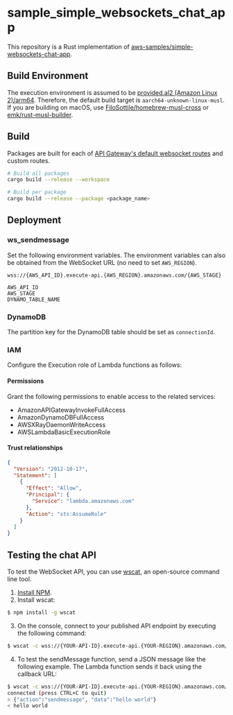 # sample_simple_websockets_chat_app

This repository is a Rust implementation of [aws-samples/simple-websockets-chat-app](https://github.com/aws-samples/simple-websockets-chat-app).

## Build Environment

The execution environment is assumed to be [provided.al2 (Amazon Linux 2)/arm64](https://docs.aws.amazon.com/lambda/latest/dg/lambda-runtimes.html). Therefore, the default build target is `aarch64-unknown-linux-musl`.
If you are building on macOS, use [FiloSottile/homebrew-musl-cross](https://github.com/FiloSottile/homebrew-musl-cross) or [emk/rust-musl-builder](https://github.com/emk/rust-musl-builder).

## Build

Packages are built for each of [API Gateway's default websocket routes](https://docs.aws.amazon.com/apigateway/latest/developerguide/apigateway-websocket-api-route-keys-connect-disconnect.html) and custom routes.

```bash
# Build all packages
cargo build --release --workspace

# Build per package
cargo build --release --package <package_name>
```

## Deployment

### ws_sendmessage

Set the following environment variables.
The environment variables can also be obtained from the WebSocket URL (no need to set `AWS_REGION`).

`wss://{AWS_API_ID}.execute-api.{AWS_REGION}.amazonaws.com/{AWS_STAGE}`

```
AWS_API_ID
AWS_STAGE
DYNAMO_TABLE_NAME
```

### DynamoDB

The partition key for the DynamoDB table should be set as `connectionId`.

### IAM

Configure the Execution role of Lambda functions as follows:

#### Permissions

Grant the following permissions to enable access to the related services:

- AmazonAPIGatewayInvokeFullAccess
- AmazonDynamoDBFullAccess
- AWSXRayDaemonWriteAccess
- AWSLambdaBasicExecutionRole

#### Trust relationships

```json
{
  "Version": "2012-10-17",
  "Statement": [
    {
      "Effect": "Allow",
      "Principal": {
        "Service": "lambda.amazonaws.com"
      },
      "Action": "sts:AssumeRole"
    }
  ]
}
```

## Testing the chat API

To test the WebSocket API, you can use [wscat](https://github.com/websockets/wscat), an open-source command line tool.

1. [Install NPM](https://www.npmjs.com/get-npm).
2. Install wscat:

```bash
$ npm install -g wscat
```

3. On the console, connect to your published API endpoint by executing the following command:

```bash
$ wscat -c wss://{YOUR-API-ID}.execute-api.{YOUR-REGION}.amazonaws.com/{STAGE}
```

4. To test the sendMessage function, send a JSON message like the following example. The Lambda function sends it back
   using the callback URL:

```bash
$ wscat -c wss://{YOUR-API-ID}.execute-api.{YOUR-REGION}.amazonaws.com/prod
connected (press CTRL+C to quit)
> {"action":"sendmessage", "data":"hello world"}
< hello world
```
